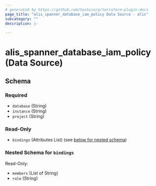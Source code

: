 ```yaml
---
# generated by https://github.com/hashicorp/terraform-plugin-docs
page_title: "alis_spanner_database_iam_policy Data Source - alis"
subcategory: ""
description: |-
  
---
```


# alis_spanner_database_iam_policy (Data Source)





<!-- schema generated by tfplugindocs -->
## Schema

### Required

- `database` (String)
- `instance` (String)
- `project` (String)

### Read-Only

- `bindings` (Attributes List) (see [below for nested schema](#nestedatt--bindings))

<a id="nestedatt--bindings"></a>
### Nested Schema for `bindings`

Read-Only:

- `members` (List of String)
- `role` (String)

